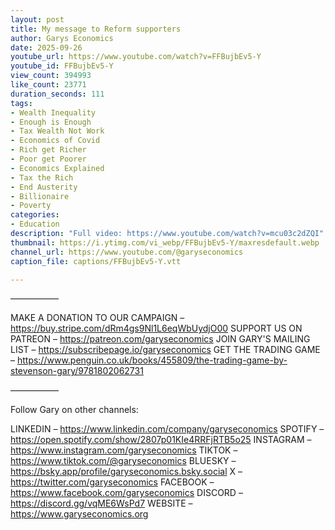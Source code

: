 ```yaml
---
layout: post
title: My message to Reform supporters
author: Garys Economics
date: 2025-09-26
youtube_url: https://www.youtube.com/watch?v=FFBujbEv5-Y
youtube_id: FFBujbEv5-Y
view_count: 394993
like_count: 23771
duration_seconds: 111
tags:
- Wealth Inequality
- Enough is Enough
- Tax Wealth Not Work
- Economics of Covid
- Rich get Richer
- Poor get Poorer
- Economics Explained
- Tax the Rich
- End Austerity
- Billionaire
- Poverty
categories:
- Education
description: "Full video: https://www.youtube.com/watch?v=mcu03c2dZQI"
thumbnail: https://i.ytimg.com/vi_webp/FFBujbEv5-Y/maxresdefault.webp
channel_url: https://www.youtube.com/@garyseconomics
caption_file: captions/FFBujbEv5-Y.vtt

---
```


–––––––––––

MAKE A DONATION TO OUR CAMPAIGN – https://buy.stripe.com/dRm4gs9Nl1L6eqWbUydjO00
SUPPORT US ON PATREON – https://patreon.com/garyseconomics
JOIN GARY'S MAILING LIST – https://subscribepage.io/garyseconomics
GET THE TRADING GAME – https://www.penguin.co.uk/books/455809/the-trading-game-by-stevenson-gary/9781802062731 

–––––––––––

Follow Gary on other channels:

LINKEDIN – https://www.linkedin.com/company/garyseconomics
SPOTIFY – https://open.spotify.com/show/2807p01KIe4RRFjRTB5o25
INSTAGRAM – https://www.instagram.com/garyseconomics
TIKTOK – https://www.tiktok.com/@garyseconomics
BLUESKY – https://bsky.app/profile/garyseconomics.bsky.social
X – https://twitter.com/garyseconomics
FACEBOOK – https://www.facebook.com/garyseconomics
DISCORD – https://discord.gg/vqME6WsPd7
WEBSITE – https://www.garyseconomics.org
